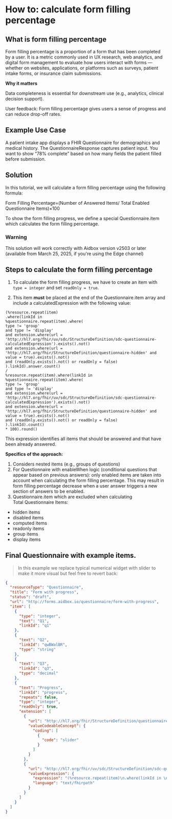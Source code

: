 # How to: calculate form filling percentage

## What is form filling percentage

Form filling percentage is a proportion of a form that has been completed by a user. It is a metric commonly used in UX research, web analytics, and digital form management to evaluate how users interact with forms — whether on websites, applications, or platforms such as surveys, patient intake forms, or insurance claim submissions.

**Why it matters**

Data completeness is essential for downstream use (e.g., analytics, clinical decision support).

User feedback: Form filling percentage gives users a sense of progress and can reduce drop-off rates.

## Example Use Case
A patient intake app displays a FHIR Questionnaire for demographics and medical history. The QuestionnaireResponse captures patient input. You want to show “78% complete” based on how many fields the patient filled before submission.

## Solution 

In this tutorial, we will calculate a form filling percentage using the following formula: 

Form Filling Percentage=(Number of Answered Items/ Total Enabled Questionnaire Items)×100


To show the form filling progress, we define a special Questionnaire.item which calculates the form filling percentage.


### Warning

This solution will work correctly with Aidbox version v2503 or later (available from March 25, 2025, if you're using the Edge channel)


## Steps to calculate the form filling percentage

1. To calculate the form filling progress, we have to create an item with `type = integer` and set `readOnly = true`.

2. This item **must** be placed at the end of the Questionnaire.item array and include a calculatedExpression with the following value:


```fhirpath
(%resource.repeat(item)
.where(linkId in 
%questionnaire.repeat(item).where(
type != 'group' 
and type != 'display' 
and extension.where(url = 'http://hl7.org/fhir/uv/sdc/StructureDefinition/sdc-questionnaire-calculatedExpression').exists().not()
and extension.where(url = 'http://hl7.org/fhir/StructureDefinition/questionnaire-hidden' and value = true).exists().not()
and (readOnly.exists().not() or readOnly = false)
).linkId).answer.count() 
/ 
%resource.repeat(item).where(linkId in 
%questionnaire.repeat(item).where(
type != 'group' 
and type != 'display' 
and extension.where(url = 'http://hl7.org/fhir/uv/sdc/StructureDefinition/sdc-questionnaire-calculatedExpression').exists().not()
and extension.where(url = 'http://hl7.org/fhir/StructureDefinition/questionnaire-hidden' and value = true).exists().not()
and (readOnly.exists().not() or readOnly = false)
).linkId).count() 
* 100).round()
```

This expression identifies all items that should be answered and that have been already answered.

**Specifics of the approach:**

1. Considers nested items (e.g., groups of questions)
2. For Questionnaire with enableWhen logic (conditional questions that appear based on previous answers): only enabled items are taken into account when calculating the form filling percentage. 
This may result in form filling percentage decrease when a user answer triggers a new section of answers to be enabled.
3. Questionnaire.item which are excluded when calculating Total Questionnaire Items:

- hidden items
- disabled items
- computed items
- readonly items
- group items
- display items


## Final Questionnaire with example items.

> In this example we replace typical numerical widget with slider to make it more visual but feel free to revert back:

```json
{
  "resourceType": "Questionnaire",
  "title": "Form with progress",
  "status": "draft",
  "url": "http://forms.aidbox.io/questionnaire/form-with-progress",
  "item": [
    {
      "type": "integer",
      "text": "Q1",
      "linkId": "q1"
    },
    {
      "text": "Q2",
      "linkId": "qwBWalBR",
      "type": "string"
    },
    {
      "text": "Q3",
      "linkId": "q3",
      "type": "decimal"
    },
    {
      "text": "Progress",
      "linkId": "progress",
      "repeats": false,
      "type": "integer",
      "readOnly": true,
      "extension": [
        {
          "url": "http://hl7.org/fhir/StructureDefinition/questionnaire-itemControl",
          "valueCodeableConcept": {
            "coding": [
              {
                "code": "slider"
              }
            ]
          }
        },
        {
          "url": "http://hl7.org/fhir/uv/sdc/StructureDefinition/sdc-questionnaire-calculatedExpression",
          "valueExpression": {
            "expression": "(%resource.repeat(item)\n.where(linkId in \n%questionnaire.repeat(item).where(\ntype != 'group' \nand type != 'display' \nand extension.where(url = 'http://hl7.org/fhir/uv/sdc/StructureDefinition/sdc-questionnaire-calculatedExpression').exists().not()\nand extension.where(url = 'http://hl7.org/fhir/StructureDefinition/questionnaire-hidden' and value = true).exists().not()\nand (readOnly.exists().not() or readOnly = false)\n).linkId).answer.count() \n/ \n%resource.repeat(item).where(linkId in \n%questionnaire.repeat(item).where(\ntype != 'group' \nand type != 'display' \nand extension.where(url = 'http://hl7.org/fhir/uv/sdc/StructureDefinition/sdc-questionnaire-calculatedExpression').exists().not()\nand extension.where(url = 'http://hl7.org/fhir/StructureDefinition/questionnaire-hidden' and value = true).exists().not()\nand (readOnly.exists().not() or readOnly = false)\n).linkId).count() \n* 100).round()",
            "language": "text/fhirpath"
          }
        }
      ]
    }
  ]
}
```
